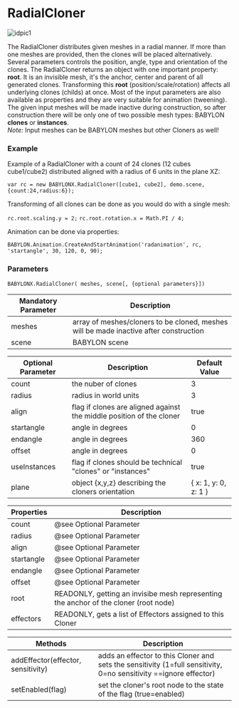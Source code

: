 # RadialCloner

![idpic1](/img/extensions/clonerSystem/radialCloner.jpg "RadialCloner's from left to right: aligned, unaligned, aligned clones")

The RadialCloner distributes given meshes in a radial manner. If more than one meshes are provided, then the clones will be placed alternatively. Several parameters controls the position, angle, type and orientation of the clones. The RadialCloner returns an object with one important property: **root**. It is an invisible mesh, it's the anchor, center and parent of all generated clones. Transforming this **root** (position/scale/rotation) affects all underlying clones (childs) at once. Most of the input parameters are also available as properties and they are very suitable for animation (tweening). The given input meshes will be made inactive during construction, so after construction there will be only one of two possible mesh types: BABYLON **clones** or **instances**.  
*Note:* Input meshes can be BABYLON meshes but other Cloners as well!

### Example
Example of a RadialCloner with a count of 24 clones (12 cubes cube1/cube2) distributed aligned with a radius of 6 units in the plane XZ:

`var rc = new BABYLONX.RadialCloner([cube1, cube2], demo.scene, {count:24,radius:6});`

Transforming of all clones can be done as you would do with a single mesh:

`rc.root.scaling.y = 2;`
`rc.root.rotation.x = Math.PI / 4;`

Animation can be done via properties:

`BABYLON.Animation.CreateAndStartAnimation('radanimation', rc, 'startangle', 30, 120, 0, 90);`

### Parameters
`BABYLONX.RadialCloner( meshes, scene[, {optional parameters}])` 

Mandatory Parameter | Description 
--------------------|------------
meshes| array of meshes/cloners to be cloned, meshes will be made inactive after construction
scene|BABYLON scene

Optional Parameter | Description | Default Value
-------------------|-------------|--------------
count | the nuber of clones | 3
radius| radius in world units | 3
align| flag if clones are aligned against the middle position of the cloner |true
startangle| angle in degrees | 0
endangle| angle in degrees | 360
offset| angle in degrees| 0
useInstances| flag if clones should be technical "clones" or "instances" | true
plane | object {x,y,z} describing the cloners orientation |{ x: 1, y: 0, z: 1 }

Properties | Description 
------------|-------------
count |@see Optional Parameter
radius| @see Optional Parameter
align| @see Optional Parameter
startangle| @see Optional Parameter
endangle| @see Optional Parameter
offset| @see Optional Parameter
root| READONLY, getting an invisibe mesh representing the anchor of the cloner (root node)
effectors| READONLY, gets a list of Effectors assigned to this Cloner

Methods | Description 
------------|-------------
addEffector(effector, sensitivity)| adds an effector to this Cloner and sets the sensitivity (1=full sensitivity, 0=no sensitivity ==ignore effector)
setEnabled(flag)|set the cloner's root node to the state of the flag (true=enabled) 
